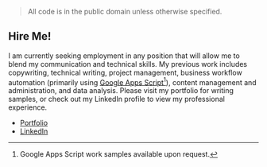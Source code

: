 > All code is in the public domain unless otherwise specified.

## Hire Me!

I am currently seeking employment in any position that will allow me to blend my communication and technical skills. My previous work includes copywriting, technical writing, project management, business workflow automation (primarily using [Google Apps Script](https://github.com/unforswearing?tab=repositories&q=gas)[^*]), content management and administration, and data analysis. Please visit my portfolio for writing samples, or check out my LinkedIn profile to view my professional experience.

- [Portfolio](https://unforswearing.com/portfolio.html)
- [LinkedIn](https://linkedin.com/in/alvin-charity)

[^*]: Google Apps Script work samples available upon request.
